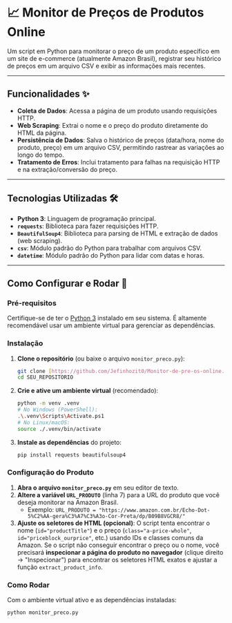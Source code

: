 # 📈 Monitor de Preços de Produtos Online

Um script em Python para monitorar o preço de um produto específico em um site de e-commerce (atualmente Amazon Brasil), registrar seu histórico de preços em um arquivo CSV e exibir as informações mais recentes.

---

## Funcionalidades ✨

* **Coleta de Dados**: Acessa a página de um produto usando requisições HTTP.
* **Web Scraping**: Extrai o nome e o preço do produto diretamente do HTML da página.
* **Persistência de Dados**: Salva o histórico de preços (data/hora, nome do produto, preço) em um arquivo CSV, permitindo rastrear as variações ao longo do tempo.
* **Tratamento de Erros**: Inclui tratamento para falhas na requisição HTTP e na extração/conversão do preço.

---

## Tecnologias Utilizadas 🛠️

* **Python 3**: Linguagem de programação principal.
* **`requests`**: Biblioteca para fazer requisições HTTP.
* **`BeautifulSoup4`**: Biblioteca para parsing de HTML e extração de dados (web scraping).
* **`csv`**: Módulo padrão do Python para trabalhar com arquivos CSV.
* **`datetime`**: Módulo padrão do Python para lidar com datas e horas.

---

## Como Configurar e Rodar 🚀

### Pré-requisitos

Certifique-se de ter o [Python 3](https://www.python.org/downloads/) instalado em seu sistema. É altamente recomendável usar um ambiente virtual para gerenciar as dependências.

### Instalação

1.  **Clone o repositório** (ou baixe o arquivo `monitor_preco.py`):
    ```bash
    git clone [https://github.com/Jefinhozit0/Monitor-de-pre-os-online.git]
    cd SEU_REPOSITORIO
    ```


2.  **Crie e ative um ambiente virtual** (recomendado):
    ```bash
    python -m venv .venv
    # No Windows (PowerShell):
    .\.venv\Scripts\Activate.ps1
    # No Linux/macOS:
    source ./.venv/bin/activate
    ```

3.  **Instale as dependências** do projeto:
    ```bash
    pip install requests beautifulsoup4
    ```

### Configuração do Produto

1.  **Abra o arquivo `monitor_preco.py`** em seu editor de texto.
2.  **Altere a variável `URL_PRODUTO`** (linha 7) para a URL do produto que você deseja monitorar na Amazon Brasil.
    * Exemplo: `URL_PRODUTO = "https://www.amazon.com.br/Echo-Dot-5%C2%AA-gera%C3%A7%C3%A3o-Cor-Preta/dp/B09B8VGCR8/"`
3.  **Ajuste os seletores de HTML (opcional)**: O script tenta encontrar o nome (`id="productTitle"`) e o preço (`class="a-price-whole"`, `id="priceblock_ourprice"`, etc.) usando IDs e classes comuns da Amazon. Se o script não conseguir encontrar o preço ou o nome, você precisará **inspecionar a página do produto no navegador** (clique direito -> "Inspecionar") para encontrar os seletores HTML exatos e ajustar a função `extract_product_info`.

### Como Rodar

Com o ambiente virtual ativo e as dependências instaladas:

```bash
python monitor_preco.py
